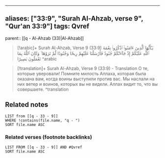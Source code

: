 
---
aliases: ["33:9", "Surah Al-Ahzab, verse 9", "Qur'an 33:9"]
tags: Qvref
---

parent:: [[q - Al-Ahzab (33)|Al-Ahzab]]

> [!arabic]+ Surah Al-Ahzab, Verse 9 (33:9)
> <span class="quran-arabic">يَـٰٓأَيُّهَا ٱلَّذِينَ ءَامَنُوا۟ ٱذْكُرُوا۟ نِعْمَةَ ٱللَّهِ عَلَيْكُمْ إِذْ جَآءَتْكُمْ جُنُودٌ فَأَرْسَلْنَا عَلَيْهِمْ رِيحًا وَجُنُودًا لَّمْ تَرَوْهَا ۚ وَكَانَ ٱللَّهُ بِمَا تَعْمَلُونَ بَصِيرًا</span>
^arabic

> [!translation]+ Surah Al-Ahzab, Verse 9 (33:9) - Translation
> О те, которые уверовали! Помните милость Аллаха, которая была оказана вам, когда воины выступили против вас. Мы наслали на них ветер и воинов, которых вы не видели. Аллах видит то, что вы совершаете.
^translation



## Related notes
```dataview
LIST from [[q - 33 - 9]]
WHERE !contains(file.name, "q - ")
SORT file.name ASC
```

### Related verses (footnote backlinks)
```dataview
LIST FROM [[q - 33 - 9]] AND #Qvref
SORT file.name ASC
```

